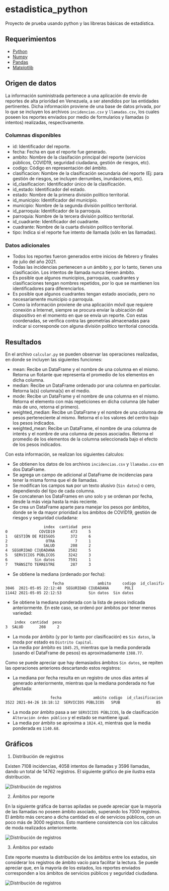 # estadistica_python

Proyecto de prueba usando python y las libreras básicas de estadística.

## Requerimientos

* [Python](https://www.python.org/)
* [Numpy](https://numpy.org/)
* [Pandas](https://pandas.pydata.org/)
* [Matplotlib](https://matplotlib.org/)

## Origen de datos

La información suministrada pertenece a una aplicación de envío de reportes de alta prioridad en Venezuela, a ser atendidos por las entidades pertinentes.
Dicha información proviene de una base de datos privada, por lo que se incluyen los archivos `incidencias.csv` y `llamadas.csv`, los cuales poseen los reportes enviados por medio de formularios y llamadas (o intentos) realizadas, respectivamente.

### Columnas disponibles

* id: Identificador del reporte.
* fecha: Fecha en que el reporte fue generado.
* ambito: Nombre de la clasifación principal del reporte (servicios públicos, COVID19, seguridad ciudadana, gestión de riesgos, etc).
* codigo: Código en representación del ámbito.
* clasificacion: Nombre de la clasificación secundaria del reporte (Ej: para gestión de riesgos, se incluyen derrumbes, inundaciones, etc).
* id_clasificacion: Identificador único de la clasificación.
* id_estado: Identificador del estado.
* estado: Nombre de la primera división político territorial.
* id_municipio: Identificador del municipio.
* municipio: Nombre de la segunda división político territorial.
* id_parroquia: Identificador de la parroquia.
* parroquia: Nombre de la tercera división político territorial.
* id_cuadrante: Identificador del cuadrante.
* cuadrante: Nombre de la cuarta división político territorial.
* tipo: Indica si el reporte fue intento de llamada (sólo en las llamadas).

### Datos adicionales

* Todos los reportes fueron generados entre inicios de febrero y finales de julio del año 2021.
* Todas las incidencias pertenecen a un ámbito y, por lo tanto, tienen una clasificación. Los intentos de llamada nunca tienen ámbito.
* Es posible que algunos municipios, parroquias, cuadrantes y clasificaciones tengan nombres repetidos, por lo que se mantienen los identificadores para diferenciarlos.
* Es posible que algunos cuadrantes tengan estado asociado, pero no necesariamente municipio o parroquia.
* Como la información proviene de una aplicación móvil que requiere conexión a Internet, siempre se procura enviar la ubicación del dispositivo en el momento en que se envía un reporte. Con estas coordenadas, se verifica contra las geometrías almacenadas para indicar si corresponde con alguna división político territorial conocida.

## Resultados

En el archivo `calcular.py` se pueden observar las operaciones realizadas, en donde se incluyen las siguientes funciones:

* mean: Recibe un DataFrame y el nombre de una columna en el mismo. Retorna un flotante que representa el promedio de los elementos en dicha columna.
* median: Recibe un DataFrame ordenado por una columna en particular. Retorna la(s) columna(s) en el medio.
* mode: Recibe un DataFrame y el nombre de una columna en el mismo. Retorna el elemento con más repeticiones en dicha columna (de haber más de uno, retorna el primero).
* weighted_median: Recibe un DataFrame y el nombre de una columna de pesos perteneciente al mismo. Retorna el o los valores del centro bajo los pesos indicados.
* weighted_mean: Recibe un DataFrame, el nombre de una columna de interés y el nombre de una columna de pesos asociados. Retorna el promedio de los elementos de la columna seleccionada bajo el efecto de los pesos indicados.

Con esta información, se realizan los siguientes ćalculos:

* Se obtienen los datos de los archivos `incidencias.csv` y `llamadas.csv` en dos DataFrame.
* Se agrega un campo de adicional al DataFrame de incidencias para tener la misma forma que el de llamadas.
* Se modifican los campos `NaN` por un texto alusivo (`Sin datos`) o cero, dependiendo del tipo de cada columna.
* Se concatenan los DataFrames en uno solo y se ordenan por fecha, desde la más vieja hasta la más reciente.
* Se crea un DataFrame aparte para manejar los pesos por ámbitos, donde se le da mayor prioridad a los ámbitos de COVID19, gestión de riesgos y seguridad ciudadana:

```sh
                 index  cantidad  peso
0              COVID19       473     5
1   GESTIÓN DE RIESGOS       372     6
2                 OTRA         7     1
3                SALUD       208     2
4  SEGURIDAD CIUDADANA      2582     5
5   SERVICIOS PÚBLICOS      3242     3
6            Sin datos      7591     1
7   TRÁNSITO TERRESTRE       287     3
```

* Se obtiene la mediana (ordenado por fecha):

```sh
                     fecha               ambito     codigo  id_clasificacion clasificacion  id_estado  ...   municipio  id_parroquia  parroquia  id_cuadrante cuadrante  tipo
3046  2021-05-05 22:12:48  SEGURIDAD CIUDADANA       POLI                74         Hurto         21  ...    Cárdenas           830   Cárdenas           585      P-04     2
11442 2021-05-05 22:12:53            Sin datos  Sin datos                 0     Sin datos          2  ...  Libertador            19  San Pedro          2009      P-01     1
```

* Se obtiene la mediana ponderada con la lista de pesos indicada anteriormente. En este caso, se ordenó por ámbitos por tener menos variedad:

```sh
    index  cantidad  peso
3  SALUD       208     2
```

* La moda por ámbito (y por lo tanto por clasificación) es `Sin datos`, la moda por estado es `Distrito Capital`.
* La media por ámbito es `1845.25`, mientras que la media ponderada (usando el DataFrame de pesos) es aproximadamente `1388.77`.

Como se puede apreciar que hay demasiados ámbitos `Sin datos`, se repiten las operaciones anteriores descartando estos registros:

* La mediana por fecha resulta en un registro de unos días antes al generado anteriormente, mientras que la mediana ponderada no fue afectada:

```sh
                    fecha              ambito codigo  id_clasificacion                       clasificacion  ...  id_parroquia   parroquia  id_cuadrante cuadrante  tipo
3522 2021-04-26 18:18:12  SERVICIOS PÚBLICOS   SPUB                85  Agua Potable/Bote de aguas blancas  ...             9  El Paraíso          1902      P-04     2
```

* La moda por ámbito pasa a ser `SERVICIOS PÚBLICOS`, la de clasificación `Alteración órden público` y el estado se mantiene igual.
* La media por ámbito se aproxima a `1024.43`, mientras que la media ponderada es  `1140.68`.

## Gráficos

1. Distribución de registros

Existen 7108 incidencias, 4058 intentos de llamadas y 3596 llamadas, dando un total de 14762 registros. El siguiente gráfico de pie ilustra esta distribución.

![Distribución de registros](plots/pie_reportes.png)

2. Ámbitos por reporte

En la siguiente gráfica de barras apiladas se puede apreciar que la mayoría de las llamadas no poseen ámbito asociado, superando los 7000 registros. El ámbito más cercano a dicha cantidad es el de servicios públicos, con un poco más de 3000 registros. Esto mantiene consistencia con los cálculos de moda realizados anteriormente.

![Distribución de registros](plots/bar_ambitos.png)

3. Ámbitos por estado

Este reporte muestra la distribución de los ámbitos entre los estados, sin considerar los registros de ámbito vacío para facilitar la lectura. Se puede apreciar que, en la mayoría de los estados, los reportes enviados corresponden a los ámbitos de servicios públicos y seguridad ciudadana.

![Distribución de registros](plots/radar_estados.png)
